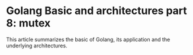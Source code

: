 # Golang Basic and architectures part 8: mutex


This article summarizes the basic of Golang, its application and the underlying architectures.

<!--more-->
